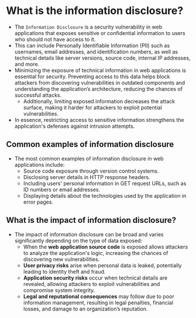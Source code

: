 # What is the information disclosure?

* The `Information Disclosure` is a security vulnerability in web applications that exposes sensitive or confidential information to users who should not have access to it.
* This can include Personally Identifiable Information (PII) such as usernames, email addresses, and identification numbers, as well as technical details like server versions, source code, internal IP addresses, and more.
* Minimizing the exposure of technical information in web applications is essential for security. Preventing access to this data helps block attackers from discovering vulnerabilities in outdated components and understanding the application’s architecture, reducing the chances of successful attacks.
  * Additionally, limiting exposed information decreases the attack surface, making it harder for attackers to exploit potential vulnerabilities.
* In essence, restricting access to sensitive information strengthens the application's defenses against intrusion attempts.

## Common examples of information disclosure

* The most common examples of information disclosure in web applications  include:
  * Source code exposure through version control systems.
  * Disclosing server details in HTTP response headers.
  * Including users' personal information in GET request URLs, such as ID numbers or email addresses.
  * Displaying details about the technologies used by the application in error pages.

## What is the impact of information disclosure?

* The impact of information disclosure can be broad and varies significantly depending on the type of data exposed:
  * When the **web application source code** is exposed allows attackers to analyze the application's logic, increasing the chances of discovering new vulnerabilities.
  * **User privacy risks** arise when personal data is leaked, potentially leading to identity theft and fraud.
  * **Application security risks** occur when technical details are revealed, allowing attackers to exploit vulnerabilities and compromise system integrity.
  * **Legal and reputational consequences** may follow due to poor information management, resulting in legal penalties, financial losses, and damage to an organization’s reputation.
